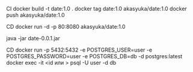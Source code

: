 CI
docker build -t date:1.0 .
docker tag date:1.0 akasyuka/date:1.0
docker push akasyuka/date:1.0

CD
docker run -d -p 80:8080 akasyuka/date:1.0

java -jar date-0.0.1.jar

CD
docker run -p 5432:5432 -e POSTGRES_USER=user -e POSTGRES_PASSWORD=user -e POSTGRES_DB=db -d postgres:latest
docker exec -it <id или > psql -U user -d db

